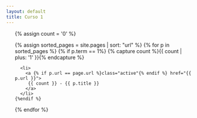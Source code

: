 ```yaml
---
layout: default
title: Curso 1
---
```



<ul>
{% assign count = '0' %}

{% assign sorted_pages = site.pages  | sort: "url" %}
  {% for p in sorted_pages %}
	{% if p.term == 1%}
	{% capture count %}{{ count | plus: '1' }}{% endcapture %}

      <li>
        <a {% if p.url == page.url %}class="active"{% endif %} href="{{ p.url }}">
         {{ count }} - {{ p.title }}
        </a>
      </li>
	{%endif %}
  {% endfor %}
</ul>
